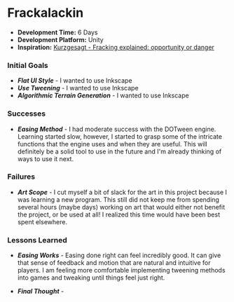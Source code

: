 # Frackalackin

+ **Development Time:** 6 Days
+ **Development Platform:** Unity
+ **Inspiration:** [Kurzgesagt - Fracking explained: opportunity or danger](https://www.youtube.com/watch?v=Uti2niW2BRA)

### Initial Goals
+ ***Flat UI Style*** - I wanted to use Inkscape
+ ***Use Tweening*** - I wanted to use Inkscape
+ ***Algorithmic Terrain Generation*** - I wanted to use Inkscape

### Successes
+ ***Easing Method*** - I had moderate success with the DOTween engine. Learning started slow, however, I started to grasp some of the intricate functions that the engine uses and when they are useful. This will definitely be a solid tool to use in the future and I'm already thinking of ways to use it next.

### Failures
+ ***Art Scope*** - I cut myself a bit of slack for the art in this project because I was learning a new program. This still did not keep me from spending several hours (maybe days) working on art that would either not benefit the project, or be used at all! I realized this time would have been best spent elsewhere.

### Lessons Learned
+ ***Easing Works*** - Easing done right can feel incredibly good. It can give that sense of feedback and motion that are natural and intuitive for players. I am feeling more comfortable implementing tweening methods into games and tweaking until things feel just right.

+ ***Final Thought*** -